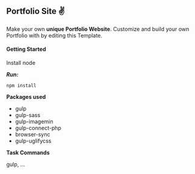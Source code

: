## **Portfolio Site ✌**

Make your own **unique Portfolio Website**. Customize and build your own Portfolio with by editing this Template.

#### **Getting Started**

Install node 

[Node JS]: https://nodejs.org

***Run:*** 

```shell
npm install
```



**Packages used**

- gulp
- gulp-sass
- gulp-imagemin
- gulp-connect-php
- browser-sync
- gulp-uglifycss

**Task Commands**

gulp, ...

